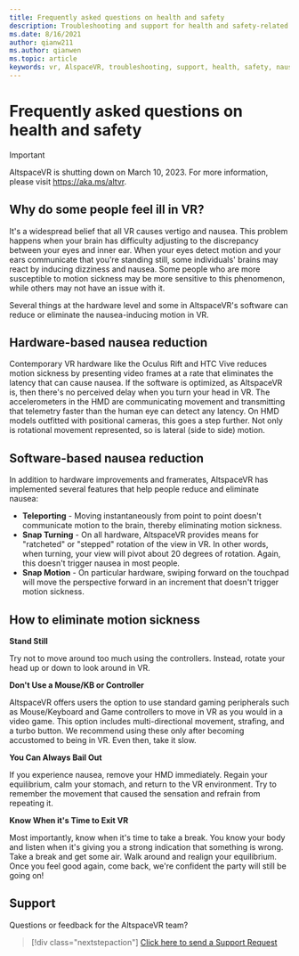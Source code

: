 ```yaml
---
title: Frequently asked questions on health and safety
description: Troubleshooting and support for health and safety-related issues.
ms.date: 8/16/2021
author: qianw211    
ms.author: qianwen
ms.topic: article
keywords: vr, AlspaceVR, troubleshooting, support, health, safety, nausea reduction in VR
---
```


# Frequently asked questions on health and safety

>[!Important]
>AltspaceVR is shutting down on March 10, 2023. For more information, please visit https://aka.ms/altvr.

## Why do some people feel ill in VR?

It's a widespread belief that all VR causes vertigo and nausea. This problem happens when your brain has difficulty adjusting to the discrepancy between your eyes and inner ear.   When your eyes detect motion and your ears communicate that you're standing still, some individuals' brains may react by inducing dizziness and nausea. Some people who are more susceptible to motion sickness may be more sensitive to this phenomenon, while others may not have an issue with it. 

Several things at the hardware level and some in AltspaceVR's software can reduce or eliminate the nausea-inducing motion in VR.

## Hardware-based nausea reduction

Contemporary VR hardware like the Oculus Rift and HTC Vive reduces motion sickness by presenting video frames at a rate that eliminates the latency that can cause nausea. If the software is optimized, as AltspaceVR is, then there's no perceived delay when you turn your head in VR. The accelerometers in the HMD are communicating movement and transmitting that telemetry faster than the human eye can detect any latency. On HMD models outfitted with positional cameras, this goes a step further. Not only is rotational movement represented, so is lateral (side to side) motion.

## Software-based nausea reduction

In addition to hardware improvements and framerates, AltspaceVR has implemented several features that help people reduce and eliminate nausea:

* **Teleporting** - Moving instantaneously from point to point doesn't communicate motion to the brain, thereby eliminating motion sickness.
* **Snap Turning** - On all hardware, AltspaceVR provides means for "ratcheted" or "stepped" rotation of the view in VR. In other words, when turning, your view will pivot about 20 degrees of rotation. Again, this doesn't trigger nausea in most people.
* **Snap Motion** - On particular hardware, swiping forward on the touchpad will move the perspective forward in an increment that doesn't trigger motion sickness. 
 
## How to eliminate motion sickness

**Stand Still**

Try not to move around too much using the controllers. Instead, rotate your head up or down to look around in VR.

**Don't Use a Mouse/KB or Controller**

AltspaceVR offers users the option to use standard gaming peripherals such as Mouse/Keyboard and Game controllers to move in VR as you would in a video game. This option includes multi-directional movement, strafing, and a turbo button. We recommend using these only after becoming accustomed to being in VR. Even then, take it slow.

**You Can Always Bail Out**

If you experience nausea, remove your HMD immediately. Regain your equilibrium, calm your stomach, and return to the VR environment. Try to remember the movement that caused the sensation and refrain from repeating it.

**Know When it's Time to Exit VR**

Most importantly, know when it's time to take a break. You know your body and listen when it's giving you a strong indication that something is wrong. Take a break and get some air. Walk around and realign your equilibrium. Once you feel good again, come back, we're confident the party will still be going on!

## Support

Questions or feedback for the AltspaceVR team? 

> [!div class="nextstepaction"]
> [Click here to send a Support Request](https://altvr.com/support)